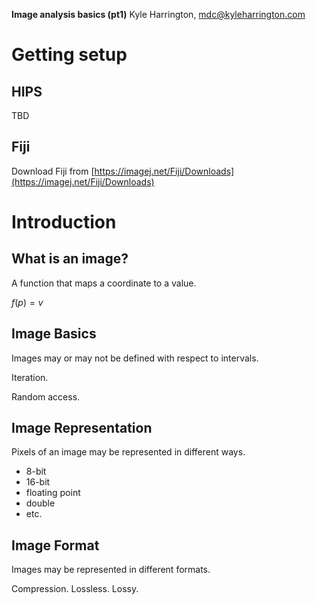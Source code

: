 **Image analysis basics (pt1)**
Kyle Harrington, mdc@kyleharrington.com

# Getting setup

## HIPS

TBD

## Fiji

Download Fiji from
[https://imagej.net/Fiji/Downloads](https://imagej.net/Fiji/Downloads)

# Introduction

## What is an image?

A function that maps a coordinate to a value.

$f(p) = v$

## Image Basics

Images may or may not be defined with respect to intervals.

Iteration.

Random access.

## Image Representation

Pixels of an image may be represented in different ways. 

- 8-bit
- 16-bit
- floating point
- double
- etc.

## Image Format

Images may be represented in different formats.

Compression. Lossless. Lossy.

